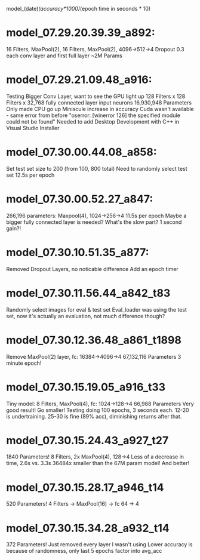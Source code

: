 model_(date)_(accuracy*1000)_(epoch time in seconds * 10)

# model_07.29.20.39.39_a892: 
16 Filters, MaxPool(2), 16 Filters, MaxPool(2), 4096->512->4
Dropout 0.3 each conv layer and first full layer
~2M Params

# model_07.29.21.09.48_a916:
Testing Bigger Conv Layer, want to see the GPU light up
128 Filters x 128 Filters x 32,768 fully connected layer input neurons
16,930,948 Parameters
Only made CPU go up
Miniscule increase in accuracy
Cuda wasn't available - same error from before "oserror: [winerror 126] the specified module could not be found"
Needed to add Desktop Development with C++ in Visual Studio Installer

# model_07.30.00.44.08_a858:
Set test set size to 200 (from 100, 800 total)
Need to randomly select test set
12.5s per epoch

# model_07.30.00.52.27_a847:
266,196 parameters:
Maxpool(4), 1024->256->4
11.5s per epoch
Maybe a bigger fully connected layer is needed?
What's the slow part? 1 second gain?!

# model_07.30.10.51.35_a877:
Removed Dropout Layers, no noticable difference
Add an epoch timer

# model_07.30.11.56.44_a842_t83
Randomly select images for eval & test set
Eval_loader was using the test set, now it's actually an evaluation, not much difference though?

# model_07.30.12.36.48_a861_t1898
Remove MaxPool(2) layer, fc: 16384->4096->4
67,132,116 Parameters
3 minute epoch!

# model_07.30.15.19.05_a916_t33
Tiny model: 8 Filters, MaxPool(4), fc: 1024->128->4
66,988 Parameters
Very good result! Go smaller!
Testing doing 100 epochs, 3 seconds each. 12-20 is undertraining. 25-30 is fine (89% acc), diminishing returns after that.

# model_07.30.15.24.43_a927_t27
1840 Parameters! 8 Filters, 2x MaxPool(4), 128->4
Less of a decrease in time, 2.6s vs. 3.3s
36484x smaller than the 67M param model! And better!

# model_07.30.15.28.17_a946_t14
520 Parameters! 4 Filters -> MaxPool(16) -> fc 64 -> 4

# model_07.30.15.34.28_a932_t14
372 Parameters! Just removed every layer I wasn't using
Lower accuracy is because of randomness, only last 5 epochs factor into avg_acc
